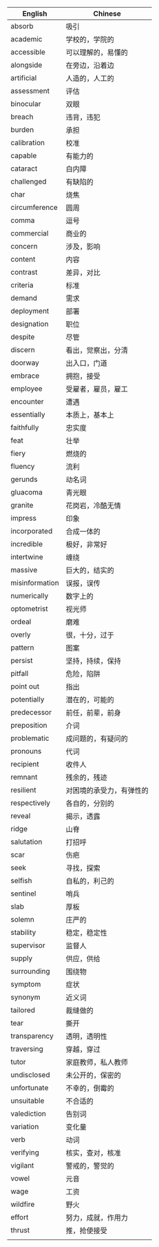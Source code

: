 
| English        | Chinese      |
| -------------- | ------------ |
| absorb         | 吸引           |
| academic       | 学校的，学院的      |
| accessible     | 可以理解的，易懂的    |
| alongside      | 在旁边，沿着边      |
| artificial     | 人造的，人工的      |
| assessment     | 评估           |
| binocular      | 双眼           |
| breach         | 违背，违犯        |
| burden         | 承担           |
| calibration    | 校准           |
| capable        | 有能力的         |
| cataract       | 白内障          |
| challenged     | 有缺陷的         |
| char           | 烧焦           |
| circumference  | 圆周           |
| comma          | 逗号           |
| commercial     | 商业的          |
| concern        | 涉及，影响        |
| content        | 内容           |
| contrast       | 差异，对比        |
| criteria       | 标准           |
| demand         | 需求           |
| deployment     | 部署           |
| designation    | 职位           |
| despite        | 尽管           |
| discern        | 看出，觉察出，分清    |
| doorway        | 出入口，门道       |
| embrace        | 拥抱，接受        |
| employee       | 受雇者，雇员，雇工    |
| encounter      | 遭遇           |
| essentially    | 本质上，基本上      |
| faithfully     | 忠实度          |
| feat           | 壮举           |
| fiery          | 燃烧的          |
| fluency        | 流利           |
| gerunds        | 动名词          |
| gluacoma       | 青光眼          |
| granite        | 花岗岩，冷酷无情     |
| impress        | 印象           |
| incorporated   | 合成一体的        |
| incredible     | 极好，非常好       |
| intertwine     | 缠绕           |
| massive        | 巨大的，结实的      |
| misinformation | 误报，误传        |
| numerically    | 数字上的         |
| optometrist    | 视光师          |
| ordeal         | 磨难           |
| overly         | 很，十分，过于      |
| pattern        | 图案           |
| persist        | 坚持，持续，保持     |
| pitfall        | 危险，陷阱        |
| point out      | 指出           |
| potentially    | 潜在的，可能的      |
| predecessor    | 前任，前辈，前身     |
| preposition    | 介词           |
| problematic    | 成问题的，有疑问的    |
| pronouns       | 代词           |
| recipient      | 收件人          |
| remnant        | 残余的，残迹       |
| resilient      | 对困境的承受力，有弹性的 |
| respectively   | 各自的，分别的      |
| reveal         | 揭示，透露        |
| ridge          | 山脊           |
| salutation     | 打招呼          |
| scar           | 伤疤           |
| seek           | 寻找，探索        |
| selfish        | 自私的，利己的      |
| sentinel       | 哨兵           |
| slab           | 厚板           |
| solemn         | 庄严的          |
| stability      | 稳定，稳定性       |
| supervisor     | 监督人          |
| supply         | 供应，供给        |
| surrounding    | 围绕物          |
| symptom        | 症状           |
| synonym        | 近义词          |
| tailored       | 裁缝做的         |
| tear           | 撕开           |
| transparency   | 透明，透明性       |
| traversing     | 穿越，穿过        |
| tutor          | 家庭教师，私人教师    |
| undisclosed    | 未公开的，保密的     |
| unfortunate    | 不幸的，倒霉的      |
| unsuitable     | 不合适的         |
| valediction    | 告别词          |
| variation      | 变化量          |
| verb           | 动词           |
| verifying      | 核实，查对，核准     |
| vigilant       | 警戒的，警觉的      |
| vowel          | 元音           |
| wage           | 工资           |
| wildfire       | 野火           |
| effort         | 努力，成就，作用力    |
| thrust         | 推，抢使接受       |
|                |              |
